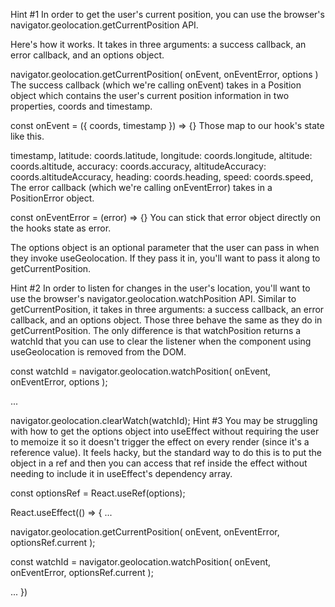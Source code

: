 Hint #1
In order to get the user's current position, you can use the browser's navigator.geolocation.getCurrentPosition API.

Here's how it works. It takes in three arguments: a success callback, an error callback, and an options object.

navigator.geolocation.getCurrentPosition(
  onEvent,
  onEventError,
  options
)
The success callback (which we're calling onEvent) takes in a Position object which contains the user's current position information in two properties, coords and timestamp.

const onEvent = ({ coords, timestamp }) => {}
Those map to our hook's state like this.

timestamp,
latitude: coords.latitude,
longitude: coords.longitude,
altitude: coords.altitude,
accuracy: coords.accuracy,
altitudeAccuracy: coords.altitudeAccuracy,
heading: coords.heading,
speed: coords.speed,
The error callback (which we're calling onEventError) takes in a PositionError object.

const onEventError = (error) => {}
You can stick that error object directly on the hooks state as error.

The options object is an optional parameter that the user can pass in when they invoke useGeolocation. If they pass it in, you'll want to pass it along to getCurrentPosition.

Hint #2
In order to listen for changes in the user's location, you'll want to use the browser's navigator.geolocation.watchPosition API. Similar to getCurrentPosition, it takes in three arguments: a success callback, an error callback, and an options object. Those three behave the same as they do in getCurrentPosition. The only difference is that watchPosition returns a watchId that you can use to clear the listener when the component using useGeolocation is removed from the DOM.

const watchId = navigator.geolocation.watchPosition(
  onEvent,
  onEventError,
  options
);

...

navigator.geolocation.clearWatch(watchId);
Hint #3
You may be struggling with how to get the options object into useEffect without requiring the user to memoize it so it doesn't trigger the effect on every render (since it's a reference value). It feels hacky, but the standard way to do this is to put the object in a ref and then you can access that ref inside the effect without needing to include it in useEffect's dependency array.

const optionsRef = React.useRef(options);

React.useEffect(() => {
  ...

  navigator.geolocation.getCurrentPosition(
    onEvent,
    onEventError,
    optionsRef.current
  );

  const watchId = navigator.geolocation.watchPosition(
    onEvent,
    onEventError,
    optionsRef.current
  );

  ...
})
